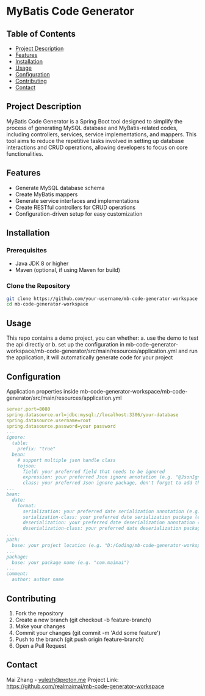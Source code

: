 # MyBatis Code Generator

## Table of Contents
- [Project Description](#project-description)
- [Features](#features)
- [Installation](#installation)
- [Usage](#usage)
- [Configuration](#configuration)
- [Contributing](#contributing)
- [Contact](#contact)

## Project Description

MyBatis Code Generator is a Spring Boot tool designed to simplify the process of generating MySQL database and MyBatis-related codes, including controllers, services, service implementations, and mappers. This tool aims to reduce the repetitive tasks involved in setting up database interactions and CRUD operations, allowing developers to focus on core functionalities.

## Features

- Generate MySQL database schema
- Create MyBatis mappers
- Generate service interfaces and implementations
- Create RESTful controllers for CRUD operations
- Configuration-driven setup for easy customization

## Installation

### Prerequisites
- Java JDK 8 or higher
- Maven (optional, if using Maven for build)

### Clone the Repository
```sh
git clone https://github.com/your-username/mb-code-generator-workspace
cd mb-code-generator-workspace
```

## Usage
This repo contains a demo project, you can whether:
a. use the demo to test the api directly or
b. set up the configuration in mb-code-generator-workspace/mb-code-generator/src/main/resources/application.yml and run the application, it will automatically generate code for your project

## Configuration
Application properties inside mb-code-generator-workspace/mb-code-generator/src/main/resources/application.yml
```yml
server.port=8080
spring.datasource.url=jdbc:mysql://localhost:3306/your-database
spring.datasource.username=root
spring.datasource.password=your password
...
ignore:
  table:
    prefix: "true"
  bean:
    # support multiple json handle class
    tojson:
      field: your preferred field that needs to be ignored
      expression: your preferred Json ignore annotation (e.g. "@JsonIgnore")
      class: your preferred Json ignore package, don't forget to add the "import" keyword (e.g. import com.fasterxml.jackson.annotation.JsonIgnore)
...
bean:
  date:
    format:
      serialization: your preferred date serialization annotation (e.g. "@JsonFormat(pattern = \"%s\", timezone = \"GMT+2\")")
      serialization-class: your preferred date serialization package (e.g. com.fasterxml.jackson.annotation.JsonFormat)
      deserialization: your preferred date deserialization annotation (e.g. "@DateTimeFormat(pattern = \"%s\")")
      deserialization-class: your preferred date deserialization package (e.g. org.springframework.format.annotation.DateTimeFormat)
...
path:
  base: your project location (e.g. "D:/Coding/mb-code-generator-workspace/mb-code-generator-demo/src/main")
...
package:
  base: your package name (e.g. "com.maimai")
...
comment:
  author: author name
```


## Contributing
1. Fork the repository
2. Create a new branch (git checkout -b feature-branch)
3. Make your changes
4. Commit your changes (git commit -m 'Add some feature')
5. Push to the branch (git push origin feature-branch)
6. Open a Pull Request

## Contact
Mai Zhang - yulezh@proton.me
Project Link: https://github.com/realmaimai/mb-code-generator-workspace
